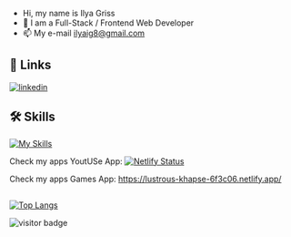 - Hi, my name is Ilya Griss
- 👀 I am a Full-Stack / Frontend Web Developer
- 📫 My e-mail  ilyaig8@gmail.com

## 🔗 Links

[![linkedin](https://img.shields.io/badge/linkedin-0A66C2?style=for-the-badge&logo=linkedin&logoColor=white)](https://www.linkedin.com/in/ilya-griss/)

 ## 🛠 Skills 
[![My Skills](https://skills.thijs.gg/icons?i=js,html,css,react,vue,mongo,git,github,scss,nodejs,redux,jquery,vscode,bootstrap,discord)](https://skills.thijs.gg)

Check my apps YoutUSe App:
[![Netlify Status](https://api.netlify.com/api/v1/badges/8b68fe1a-2929-480b-bf1e-cc1006955d22/deploy-status)](https://app.netlify.com/sites/youtuse/deploys)
 <br>
 
Check my apps Games App:
https://lustrous-khapse-6f3c06.netlify.app/


##
[![Top Langs](https://github-readme-stats.vercel.app/api/top-langs/?username=ilyaig87&layout=compact)](https://github.com/anuraghazra/github-readme-stats)

![visitor badge](https://visitor-badge.glitch.me/badge?page_id=ilyaig87.visitor-badge)
<!---
ilyaig87/ilyaig87 is a ✨ special ✨ repository because its `README.md` (this file) appears on your GitHub profile.
You can click the Preview link to take a look at your changes.
--->
